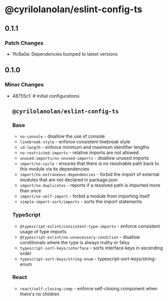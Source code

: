 # @cyrilolanolan/eslint-config-ts

## 0.1.1

### Patch Changes

- 1fc8a0a: Dependencies bumped to latest versions

## 0.1.0

### Minor Changes

- 48755c1: # Initial configurations

  ## `@cyrilolanolan/eslint-config-ts`

  ### Base

  - `no-console` - disallow the use of console
  - `linebreak-style` - enforce consistent linebreak style
  - `id-length` - enforce minimum and maximum identifier lengths
  - `no-restricted-imports` - relative imports are not allowed
  - `unused-imports/no-unused-imports` - disallow unused imports
  - `import/no-cycle` - ensures that there is no resolvable path back to this module via its dependencies
  - `import/no-extraneous-dependencies` - forbid the import of external modules that are not declared in package.json
  - `import/no-duplicates` - reports if a resolved path is imported more than once
  - `import/no-self-import` - forbid a module from importing itself
  - `simple-import-sort/imports` - sorts the import statements

  ### TypeScript

  - `@typescript-eslint/consistent-type-imports` - enforce consistent usage of type imports
  - `@typescript-eslint/no-unnecessary-condition` - disallow conditionals where the type is always truthy or falsy
  - `typescript-sort-keys/interface` - sorts interface keys in ascending order
  - `typescript-sort-keys/string-enum` - typescript-sort-keys/string-enum

  ### React

  - `react/self-closing-comp` - enforce self-closing component when there's no children
